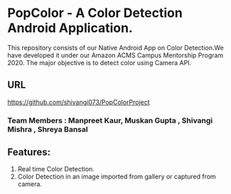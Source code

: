 # PopColor - A Color Detection Android Application.

This repository consists of our Native Android App on Color Detection.We have developed it under our Amazon ACMS Campus Mentorship Program 2020. The major objective is to detect color using Camera API. 

## URL
https://github.com/shivangi073/PopColorProject

### Team Members : Manpreet Kaur, Muskan Gupta , Shivangi Mishra , Shreya Bansal 

## Features:
1. Real time Color Detection. 
2. Color Detection in an image imported from gallery or captured from camera.

